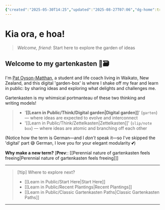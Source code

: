 ```yaml
---
{"created":"2025-05-30T14:25","updated":"2025-08-27T07:06","dg-home":true,"dg-publish":true,"dg-hide":true,"noteIcon":"signpost","aliases":["Gartenkasten index"],"dg-path":"Welcome to Pat's gartenkasten.md","permalink":"/welcome-to-pat-s-gartenkasten/","hide":true,"tags":["gardenEntry"],"dgPassFrontmatter":true}
---
```


# Kia ora, e hoa! 
> _Welcome, friend_: Start here to explore the garden of ideas

## Welcome to my gartenkasten 🌱🗃️

<p class="vcard">I'm <a class="fn url" href="https://patsitive.co.nz">Pat Oyson-Matthan</a>, a <span class="title">student and life coach</span> living in <span class="adr"><span class="region">Waikato</span>, <span class="country-name">New Zealand</span></span>, and this digital 'garden-box' is where I shake off my fear and learn in public: by sharing ideas and exploring what delights and challenges me.</p>


<div class="transclusion internal-embed is-loaded"><div class="markdown-embed">




Gartenkasten is my whimsical portmanteau of these two thinking and writing models! 
> - '**[[Learn in Public/Think/Digital garden\|Digital garden]]**' (`garten`) — where ideas are expected to evolve and interconnect 
> - '[[Learn in Public/Think/Zettelkasten\|Zettelkasten]]' (`slip/note box`) — where ideas are atomic and branching off each other 

(Notice how the term is German—and I _don't_ speak it—so I've skipped the 'digital' part 😅 German, I love you for your elegant modularity 💕)

**Why make a new term?**
[**Prev**:: [[Perennial nature of gartenkasten feels freeing\|Perennial nature of gartenkasten feels freeing]]]

</div></div>



--- 

> [!tip] Where to explore next?
> - [[Learn in Public/Start Here\|Start Here]]
> - [[Learn in Public/Recent Plantings\|Recent Plantings]]
> - [[Learn in Public/Classic Gartenkasten Paths\|Classic Gartenkasten Paths]]

--- 